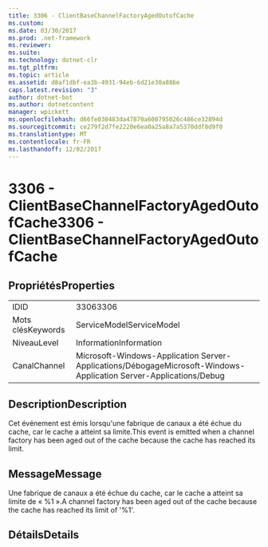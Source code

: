 ```yaml
---
title: 3306 - ClientBaseChannelFactoryAgedOutofCache
ms.custom: 
ms.date: 03/30/2017
ms.prod: .net-framework
ms.reviewer: 
ms.suite: 
ms.technology: dotnet-clr
ms.tgt_pltfrm: 
ms.topic: article
ms.assetid: d8af1dbf-ea3b-4931-94eb-6d21e30a886e
caps.latest.revision: "3"
author: dotnet-bot
ms.author: dotnetcontent
manager: wpickett
ms.openlocfilehash: d66fe030483da47870a600795026c486ce32894d
ms.sourcegitcommit: ce279f2d7fe2220e6ea0a25a8a7a5370ddf8d9f0
ms.translationtype: MT
ms.contentlocale: fr-FR
ms.lasthandoff: 12/02/2017
---
```

# <a name="3306---clientbasechannelfactoryagedoutofcache"></a><span data-ttu-id="a1b15-102">3306 - ClientBaseChannelFactoryAgedOutofCache</span><span class="sxs-lookup"><span data-stu-id="a1b15-102">3306 - ClientBaseChannelFactoryAgedOutofCache</span></span>
## <a name="properties"></a><span data-ttu-id="a1b15-103">Propriétés</span><span class="sxs-lookup"><span data-stu-id="a1b15-103">Properties</span></span>  
  
|||  
|-|-|  
|<span data-ttu-id="a1b15-104">ID</span><span class="sxs-lookup"><span data-stu-id="a1b15-104">ID</span></span>|<span data-ttu-id="a1b15-105">3306</span><span class="sxs-lookup"><span data-stu-id="a1b15-105">3306</span></span>|  
|<span data-ttu-id="a1b15-106">Mots clés</span><span class="sxs-lookup"><span data-stu-id="a1b15-106">Keywords</span></span>|<span data-ttu-id="a1b15-107">ServiceModel</span><span class="sxs-lookup"><span data-stu-id="a1b15-107">ServiceModel</span></span>|  
|<span data-ttu-id="a1b15-108">Niveau</span><span class="sxs-lookup"><span data-stu-id="a1b15-108">Level</span></span>|<span data-ttu-id="a1b15-109">Information</span><span class="sxs-lookup"><span data-stu-id="a1b15-109">Information</span></span>|  
|<span data-ttu-id="a1b15-110">Canal</span><span class="sxs-lookup"><span data-stu-id="a1b15-110">Channel</span></span>|<span data-ttu-id="a1b15-111">Microsoft-Windows-Application Server-Applications/Débogage</span><span class="sxs-lookup"><span data-stu-id="a1b15-111">Microsoft-Windows-Application Server-Applications/Debug</span></span>|  
  
## <a name="description"></a><span data-ttu-id="a1b15-112">Description</span><span class="sxs-lookup"><span data-stu-id="a1b15-112">Description</span></span>  
 <span data-ttu-id="a1b15-113">Cet événement est émis lorsqu'une fabrique de canaux a été échue du cache, car le cache a atteint sa limite.</span><span class="sxs-lookup"><span data-stu-id="a1b15-113">This event is emitted when a channel factory has been aged out of the cache because the cache has reached its limit.</span></span>  
  
## <a name="message"></a><span data-ttu-id="a1b15-114">Message</span><span class="sxs-lookup"><span data-stu-id="a1b15-114">Message</span></span>  
 <span data-ttu-id="a1b15-115">Une fabrique de canaux a été échue du cache, car le cache a atteint sa limite de « %1 ».</span><span class="sxs-lookup"><span data-stu-id="a1b15-115">A channel factory has been aged out of the cache because the cache has reached its limit of '%1'.</span></span>  
  
## <a name="details"></a><span data-ttu-id="a1b15-116">Détails</span><span class="sxs-lookup"><span data-stu-id="a1b15-116">Details</span></span>
